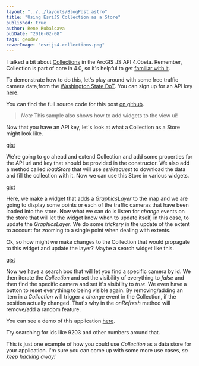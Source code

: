 ```yaml
---
layout: "../../layouts/BlogPost.astro"
title: "Using EsriJS Collection as a Store"
published: true
author: Rene Rubalcava
pubDate: "2016-02-08"
tags: geodev
coverImage: "esrijs4-collections.png"
---
```


I talked a bit about [Collections](http://odoe.net/blog/quick-tip-collections-in-esrijs-beta-4/) in the ArcGIS JS API 4.0beta. Remember, Collection is part of core in 4.0, so it's helpful to get [familiar with it](https://developers.arcgis.com/javascript/beta/api-reference/esri-core-Collection.html).

To demonstrate how to do this, let's play around with some free traffic camera data,from the [Washington State DoT](http://www.wsdot.wa.gov/). You can sign up for an API key [here](http://wsdot.com/traffic/api/).

You can find the full source code for this post [on github](https://github.com/odoe/esrijs4-collection-store).

> _Note_ This sample also shows how to add widgets to the view ui!

Now that you have an API key, let's look at what a Collection as a Store might look like.

[gist](https://gist.github.com/odoe/89c2a483eded3db933f9)

We're going to go ahead and extend Collection and add some properties for the API url and key that should be provided in the constructor. We also add a method called _loadStore_ that will use _esri/request_ to download the data and fill the collection with it. Now we can use this Store in various widgets.

[gist](https://gist.github.com/odoe/37f60c53e146ce340d9d)

Here, we make a widget that adds a _GraphicsLayer_ to the map and we are going to display some points or each of the traffic cameras that have been loaded into the store. Now what we can do is listen for _change_ events on the store that will let the widget know when to update itself, in this case, to update the _GraphicsLayer_. We do some _trickery_ in the update of the extent to account for zooming to a single point when dealing with extents.

Ok, so how might we make changes to the Collection that would propagate to this widget and update the layer? Maybe a search widget like this.

[gist](https://gist.github.com/odoe/fe65f907c6d59b65c418)

Now we have a search box that will let you find a specific camera by id. We then iterate the _Collection_ and set the visibility of everything to _false_ and then find the specific camera and set it's visibility to _true_. We even have a button to reset everything to being visible again. By removing/adding an item in a _Collection_ will trigger a _change_ event in the Collection, if the position actually changed. That's why in the _onRefresh_ method will remove/add a random feature.

You can see a demo of this application [here](http://www.odoe.net/apps/cams/).

Try searching for ids like 9203 and other numbers around that.

This is just one example of how you could use _Collection_ as a data store for your application. I'm sure you can come up with some more use cases, _so keep hacking away!_

